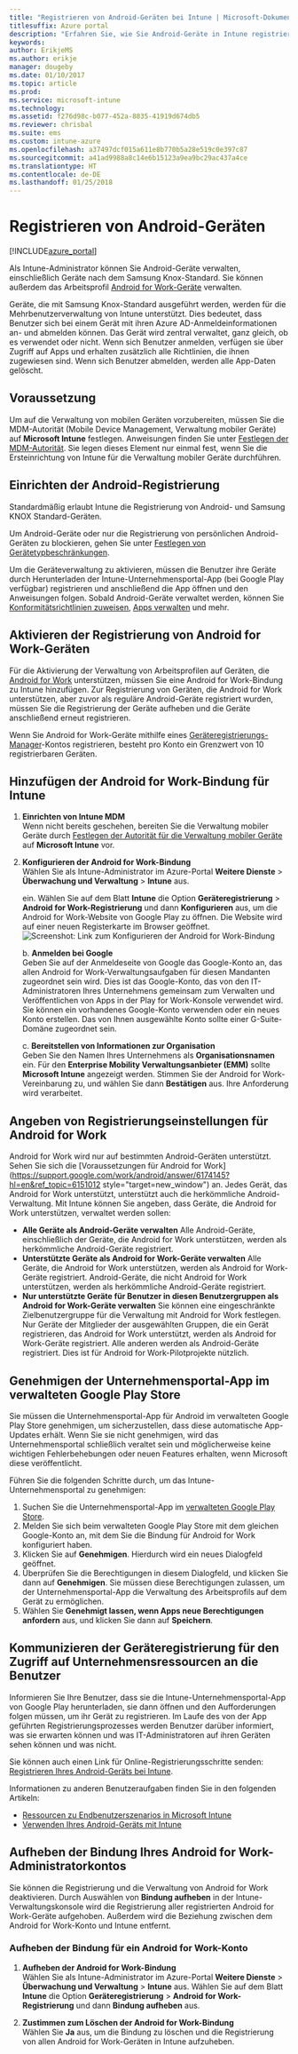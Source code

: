 ```yaml
---
title: "Registrieren von Android-Geräten bei Intune | Microsoft-Dokumentation"
titlesuffix: Azure portal
description: "Erfahren Sie, wie Sie Android-Geräte in Intune registrieren."
keywords: 
author: ErikjeMS
ms.author: erikje
manager: dougeby
ms.date: 01/10/2017
ms.topic: article
ms.prod: 
ms.service: microsoft-intune
ms.technology: 
ms.assetid: f276d98c-b077-452a-8835-41919d674db5
ms.reviewer: chrisbal
ms.suite: ems
ms.custom: intune-azure
ms.openlocfilehash: a37497dcf015a611e8b770b5a28e519c0e397c87
ms.sourcegitcommit: a41ad9988a8c14e6b15123a9ea9bc29ac437a4ce
ms.translationtype: HT
ms.contentlocale: de-DE
ms.lasthandoff: 01/25/2018
---
```

# <a name="enroll-android-devices"></a>Registrieren von Android-Geräten

[!INCLUDE[azure_portal](./includes/azure_portal.md)]

Als Intune-Administrator können Sie Android-Geräte verwalten, einschließlich Geräte nach dem Samsung Knox-Standard. Sie können außerdem das Arbeitsprofil [Android for Work-Geräte](#enable-enrollment-of-android-for-work-devices) verwalten.

Geräte, die mit Samsung Knox-Standard ausgeführt werden, werden für die Mehrbenutzerverwaltung von Intune unterstützt. Dies bedeutet, dass Benutzer sich bei einem Gerät mit ihren Azure AD-Anmeldeinformationen an- und abmelden können. Das Gerät wird zentral verwaltet, ganz gleich, ob es verwendet oder nicht. Wenn sich Benutzer anmelden, verfügen sie über Zugriff auf Apps und erhalten zusätzlich alle Richtlinien, die ihnen zugewiesen sind. Wenn sich Benutzer abmelden, werden alle App-Daten gelöscht.

## <a name="prerequisite"></a>Voraussetzung

Um auf die Verwaltung von mobilen Geräten vorzubereiten, müssen Sie die MDM-Autorität (Mobile Device Management, Verwaltung mobiler Geräte) auf **Microsoft Intune** festlegen. Anweisungen finden Sie unter [Festlegen der MDM-Autorität](mdm-authority-set.md). Sie legen dieses Element nur einmal fest, wenn Sie die Ersteinrichtung von Intune für die Verwaltung mobiler Geräte durchführen.

## <a name="set-up-android-enrollment"></a>Einrichten der Android-Registrierung

Standardmäßig erlaubt Intune die Registrierung von Android- und Samsung KNOX Standard-Geräten.

Um Android-Geräte oder nur die Registrierung von persönlichen Android-Geräten zu blockieren, gehen Sie unter [Festlegen von Gerätetypbeschränkungen](enrollment-restrictions-set.md).

Um die Geräteverwaltung zu aktivieren, müssen die Benutzer ihre Geräte durch Herunterladen der Intune-Unternehmensportal-App (bei Google Play verfügbar) registrieren und anschließend die App öffnen und den Anweisungen folgen. Sobald Android-Geräte verwaltet werden, können Sie [Konformitätsrichtlinien zuweisen](compliance-policy-create-android.md), [Apps verwalten](app-management.md) und mehr.

## <a name="enable-enrollment-of-android-for-work-devices"></a>Aktivieren der Registrierung von Android for Work-Geräten

Für die Aktivierung der Verwaltung von Arbeitsprofilen auf Geräten, die [Android for Work](https://support.google.com/work/android/answer/6174145?hl=en&ref_topic=6151012) unterstützen, müssen Sie eine Android for Work-Bindung zu Intune hinzufügen. Zur Registrierung von Geräten, die Android for Work unterstützen, aber zuvor als reguläre Android-Geräte registriert wurden, müssen Sie die Registrierung der Geräte aufheben und die Geräte anschließend erneut registrieren.

Wenn Sie Android for Work-Geräte mithilfe eines [Geräteregistrierungs-Manager](device-enrollment-manager-enroll.md)-Kontos registrieren, besteht pro Konto ein Grenzwert von 10 registrierbaren Geräten.

## <a name="add-android-for-work-binding-for-intune"></a>Hinzufügen der Android for Work-Bindung für Intune

1. **Einrichten von Intune MDM**<br>
Wenn nicht bereits geschehen, bereiten Sie die Verwaltung mobiler Geräte durch [Festlegen der Autorität für die Verwaltung mobiler Geräte](mdm-authority-set.md) auf **Microsoft Intune** vor.
2. **Konfigurieren der Android for Work-Bindung**<br>
    Wählen Sie als Intune-Administrator im Azure-Portal **Weitere Dienste** > **Überwachung und Verwaltung** > **Intune** aus.

   ein. Wählen Sie auf dem Blatt **Intune** die Option **Geräteregistrierung**  > **Android for Work-Registrierung** und dann **Konfigurieren** aus, um die Android for Work-Website von Google Play zu öffnen. Die Website wird auf einer neuen Registerkarte im Browser geöffnet.
   ![Screenshot: Link zum Konfigurieren der Android for Work-Bindung](./media/android-work-bind.png)

   b. **Anmelden bei Google**<br>
   Geben Sie auf der Anmeldeseite von Google das Google-Konto an, das allen Android for Work-Verwaltungsaufgaben für diesen Mandanten zugeordnet sein wird. Dies ist das Google-Konto, das von den IT-Administratoren Ihres Unternehmens gemeinsam zum Verwalten und Veröffentlichen von Apps in der Play for Work-Konsole verwendet wird. Sie können ein vorhandenes Google-Konto verwenden oder ein neues Konto erstellen.  Das von Ihnen ausgewählte Konto sollte einer G-Suite-Domäne zugeordnet sein.

   c. **Bereitstellen von Informationen zur Organisation**<br>
   Geben Sie den Namen Ihres Unternehmens als **Organisationsnamen** ein. Für den **Enterprise Mobility Verwaltungsanbieter (EMM)** sollte **Microsoft Intune** angezeigt werden. Stimmen Sie der Android for Work-Vereinbarung zu, und wählen Sie dann **Bestätigen** aus. Ihre Anforderung wird verarbeitet.

## <a name="specify-android-for-work-enrollment-settings"></a>Angeben von Registrierungseinstellungen für Android for Work
   Android for Work wird nur auf bestimmten Android-Geräten unterstützt. Sehen Sie sich die [Voraussetzungen für Android for Work](https://support.google.com/work/android/answer/6174145?hl=en&ref_topic=6151012 style="target=new_window") an. Jedes Gerät, das Android for Work unterstützt, unterstützt auch die herkömmliche Android-Verwaltung. Mit Intune können Sie angeben, dass Geräte, die Android for Work unterstützen, verwaltet werden sollen:

   - **Alle Geräte als Android-Geräte verwalten** Alle Android-Geräte, einschließlich der Geräte, die Android for Work unterstützen, werden als herkömmliche Android-Geräte registriert.
   - **Unterstützte Geräte als Android for Work-Geräte verwalten** Alle Geräte, die Android for Work unterstützen, werden als Android for Work-Geräte registriert. Android-Geräte, die nicht Android for Work unterstützen, werden als herkömmliche Android-Geräte registriert.
   - **Nur unterstützte Geräte für Benutzer in diesen Benutzergruppen als Android for Work-Geräte verwalten** Sie können eine eingeschränkte Zielbenutzergruppe für die Verwaltung mit Android for Work festlegen. Nur Geräte der Mitglieder der ausgewählten Gruppen, die ein Gerät registrieren, das Android for Work unterstützt, werden als Android for Work-Geräte registriert. Alle anderen werden als Android-Geräte registriert. Dies ist für Android for Work-Pilotprojekte nützlich.

## <a name="approve-the-company-portal-app-in-the-managed-google-play-store"></a>Genehmigen der Unternehmensportal-App im verwalteten Google Play Store
Sie müssen die Unternehmensportal-App für Android im verwalteten Google Play Store genehmigen, um sicherzustellen, dass diese automatische App-Updates erhält. Wenn Sie sie nicht genehmigen, wird das Unternehmensportal schließlich veraltet sein und möglicherweise keine wichtigen Fehlerbehebungen oder neuen Features erhalten, wenn Microsoft diese veröffentlicht.

Führen Sie die folgenden Schritte durch, um das Intune-Unternehmensportal zu genehmigen:

1.  Suchen Sie die Unternehmensportal-App im [verwalteten Google Play Store](https://play.google.com/work/apps/details?id=com.microsoft.windowsintune.companyportal).
2.  Melden Sie sich beim verwalteten Google Play Store mit dem gleichen Google-Konto an, mit dem Sie die Bindung für Android for Work konfiguriert haben.
3.  Klicken Sie auf **Genehmigen**.  Hierdurch wird ein neues Dialogfeld geöffnet.
4.  Überprüfen Sie die Berechtigungen in diesem Dialogfeld, und klicken Sie dann auf **Genehmigen**. Sie müssen diese Berechtigungen zulassen, um der Unternehmensportal-App die Verwaltung des Arbeitsprofils auf dem Gerät zu ermöglichen.
5.  Wählen Sie **Genehmigt lassen, wenn Apps neue Berechtigungen anfordern** aus, und klicken Sie dann auf **Speichern**.

<!--  ## Next steps for Android for Work
After configuring the Android for Work binding and settings, you can do the following:
- [Deploy Android for Work apps](android-for-work-apps.md)
- [Add Android for Work configuration policies](android-for-work-policy-settings-in-microsoft-intune.md)  -->

## <a name="tell-your-users-how-to-enroll-their-devices-to-access-company-resources"></a>Kommunizieren der Geräteregistrierung für den Zugriff auf Unternehmensressourcen an die Benutzer

Informieren Sie Ihre Benutzer, dass sie die Intune-Unternehmensportal-App von Google Play herunterladen, sie dann öffnen und den Aufforderungen folgen müssen, um ihr Gerät zu registrieren. Im Laufe des von der App geführten Registrierungsprozesses werden Benutzer darüber informiert, was sie erwarten können und was IT-Administratoren auf ihren Geräten sehen können und was nicht.

Sie können auch einen Link für Online-Registrierungsschritte senden: [Registrieren Ihres Android-Geräts bei Intune](https://docs.microsoft.com/intune-user-help/enroll-your-device-in-intune-android).

Informationen zu anderen Benutzeraufgaben finden Sie in den folgenden Artikeln:

- [Ressourcen zu Endbenutzerszenarios in Microsoft Intune](end-user-educate.md)
- [Verwenden Ihres Android-Geräts mit Intune](https://docs.microsoft.com/intune-user-help/using-your-android-device-with-intune)

## <a name="unbind-your-android-for-work-administrative-account"></a>Aufheben der Bindung Ihres Android for Work-Administratorkontos

Sie können die Registrierung und die Verwaltung von Android for Work deaktivieren. Durch Auswählen von **Bindung aufheben** in der Intune-Verwaltungskonsole wird die Registrierung aller registrierten Android for Work-Geräte aufgehoben. Außerdem wird die Beziehung zwischen dem Android for Work-Konto und Intune entfernt.

### <a name="to-unbind-an-android-for-work-account"></a>Aufheben der Bindung für ein Android for Work-Konto

1. **Aufheben der Android for Work-Bindung**<br>
    Wählen Sie als Intune-Administrator im Azure-Portal **Weitere Dienste** > **Überwachung und Verwaltung** > **Intune** aus.  Wählen Sie auf dem Blatt **Intune** die Option **Geräteregistrierung** > **Android for Work-Registrierung** und dann **Bindung aufheben** aus.

2. **Zustimmen zum Löschen der Android for Work-Bindung**<br>
  Wählen Sie **Ja** aus, um die Bindung zu löschen und die Registrierung von allen Android for Work-Geräten in Intune aufzuheben.
